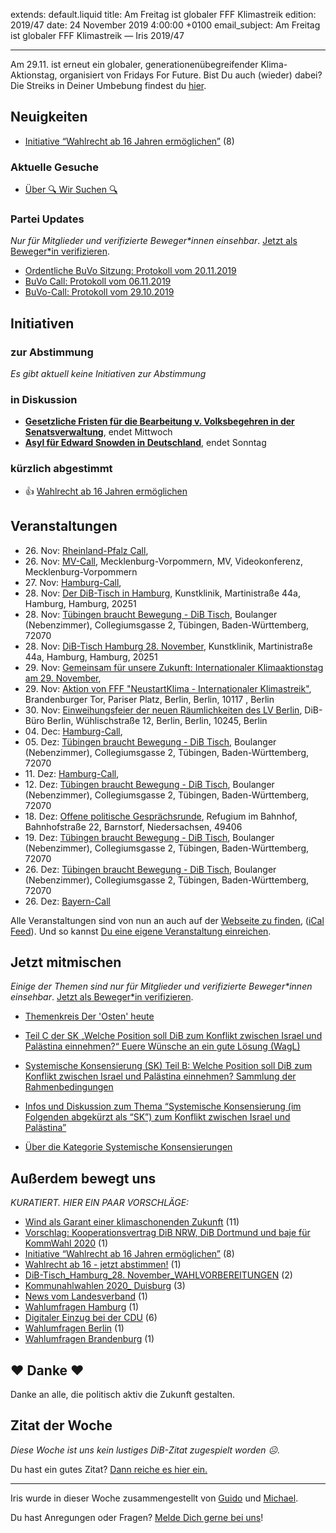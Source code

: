 
extends: default.liquid
title: Am Freitag ist globaler FFF Klimastreik
edition: 2019/47
date: 24 November 2019 4:00:00 +0100
email_subject: Am Freitag ist globaler FFF Klimastreik — Iris 2019/47

---
Am 29.11. ist erneut ein globaler, generationenübegreifender Klima-Aktionstag, organisiert von Fridays For Future. Bist Du auch (wieder) dabei? Die Streiks in Deiner Umbebung findest du [hier](https://fridaysforfuture.de/neustartklima/#map).

## Neuigkeiten

 - [Initiative &ldquo;Wahlrecht ab 16 Jahren ermöglichen&rdquo;](https://marktplatz.bewegung.jetzt/t/initiative-wahlrecht-ab-16-jahren-ermoeglichen/32621) (8)

### Aktuelle Gesuche

 - [Über 🔍 Wir Suchen 🔍](https://marktplatz.bewegung.jetzt/t/ueber-wir-suchen/8837)

### Partei Updates

_Nur für Mitglieder und verifizierte Beweger\*innen einsehbar_. [Jetzt als Beweger\*in verifizieren](https://bewegung.jetzt/bewegerin-werden/).

 - [Ordentliche BuVo Sitzung: Protokoll vom 20.11.2019](https://marktplatz.bewegung.jetzt/t/ordentliche-buvo-sitzung-protokoll-vom-20-11-2019/32590)
 - [BuVo Call: Protokoll vom 06.11.2019](https://marktplatz.bewegung.jetzt/t/buvo-call-protokoll-vom-06-11-2019/32412)
 - [BuVo-Call: Protokoll vom 29.10.2019](https://marktplatz.bewegung.jetzt/t/buvo-call-protokoll-vom-29-10-2019/32350)

## Initiativen

### zur Abstimmung
_Es gibt aktuell keine Initiativen zur Abstimmung_

### in Diskussion
 - **[Gesetzliche Fristen für die Bearbeitung v. Volksbegehren in der Senatsverwaltung](https://abstimmen.bewegung.jetzt/initiative/290-gesetzliche-fristen-fur-die-bearbeitung-v-volksbegehren-in-der-senatsverwaltung)**, endet Mittwoch
 - **[Asyl für Edward Snowden in Deutschland](https://abstimmen.bewegung.jetzt/initiative/291-asyl-fur-edward-snowden-in-deutschland)**, endet Sonntag

### kürzlich abgestimmt

 - 👍 [Wahlrecht ab 16 Jahren ermöglichen](https://abstimmen.bewegung.jetzt/initiative/287-wahlrecht-ab-16-jahren-ermoglichen)


## Veranstaltungen

 - 26.&nbsp;Nov: [Rheinland-Pfalz Call](https://bewegung.jetzt/veranstaltungen/rheinland-pfalz-call-3/), 
 - 26.&nbsp;Nov: [MV-Call](https://bewegung.jetzt/veranstaltungen/mv-call/), Mecklenburg-Vorpommern, MV, Videokonferenz, Mecklenburg-Vorpommern
 - 27.&nbsp;Nov: [Hamburg-Call](https://bewegung.jetzt/veranstaltungen/hamburg-call-2-2019-11-27/), 
 - 28.&nbsp;Nov: [Der DiB-Tisch in Hamburg](https://bewegung.jetzt/veranstaltungen/der-dib-tisch-in-hamburg-2019-11-28/), Kunstklinik, Martinistraße 44a, Hamburg, Hamburg, 20251
 - 28.&nbsp;Nov: [Tübingen braucht Bewegung - DiB Tisch](https://bewegung.jetzt/veranstaltungen/tuebingen-braucht-bewegung-dib-tisch-2019-11-28/), Boulanger (Nebenzimmer), Collegiumsgasse 2, Tübingen, Baden-Württemberg, 72070
 - 28.&nbsp;Nov: [DiB-Tisch Hamburg 28. November](https://bewegung.jetzt/veranstaltungen/dib-tisch-hamburg-28-november/), Kunstklinik, Martinistraße 44a, Hamburg, Hamburg, 20251
 - 29.&nbsp;Nov: [Gemeinsam für unsere Zukunft: Internationaler Klimaaktionstag am 29. November](https://bewegung.jetzt/veranstaltungen/gemeinsam-fuer-unsere-zukunft-internationaler-klimaaktionstag-am-29-november/), 
 - 29.&nbsp;Nov: [Aktion von FFF "NeustartKlima - Internationaler Klimastreik"](https://bewegung.jetzt/veranstaltungen/aktion-von-fff-neustartklima-internationaler-klimastreik/), Brandenburger Tor, Pariser Platz, Berlin, Berlin, 10117 , Berlin
 - 30.&nbsp;Nov: [Einweihungsfeier der neuen Räumlichkeiten des LV Berlin](https://bewegung.jetzt/veranstaltungen/einweihungsfeier-der-neuen-raeumlichkeiten-des-lv-berlin/), DiB-Büro Berlin, Wühlischstraße 12, Berlin, Berlin, 10245, Berlin
 - 04.&nbsp;Dec: [Hamburg-Call](https://bewegung.jetzt/veranstaltungen/hamburg-call-2-2019-12-04/), 
 - 05.&nbsp;Dez: [Tübingen braucht Bewegung - DiB Tisch](https://bewegung.jetzt/veranstaltungen/tuebingen-braucht-bewegung-dib-tisch-2019-12-05/), Boulanger (Nebenzimmer), Collegiumsgasse 2, Tübingen, Baden-Württemberg, 72070
 - 11.&nbsp;Dez: [Hamburg-Call](https://bewegung.jetzt/veranstaltungen/hamburg-call-2-2019-12-11/), 
 - 12.&nbsp;Dez: [Tübingen braucht Bewegung - DiB Tisch](https://bewegung.jetzt/veranstaltungen/tuebingen-braucht-bewegung-dib-tisch-2019-12-12/), Boulanger (Nebenzimmer), Collegiumsgasse 2, Tübingen, Baden-Württemberg, 72070
 - 18.&nbsp;Dez: [Offene politische Gesprächsrunde](https://bewegung.jetzt/veranstaltungen/offene-politische-gespraechsrunde-2019-12-18/), Refugium im Bahnhof, Bahnhofstraße 22, Barnstorf, Niedersachsen, 49406
 - 19.&nbsp;Dez: [Tübingen braucht Bewegung - DiB Tisch](https://bewegung.jetzt/veranstaltungen/tuebingen-braucht-bewegung-dib-tisch-2019-12-19/), Boulanger (Nebenzimmer), Collegiumsgasse 2, Tübingen, Baden-Württemberg, 72070
 - 26.&nbsp;Dez: [Tübingen braucht Bewegung - DiB Tisch](https://bewegung.jetzt/veranstaltungen/tuebingen-braucht-bewegung-dib-tisch-2019-12-26/), Boulanger (Nebenzimmer), Collegiumsgasse 2, Tübingen, Baden-Württemberg, 72070
 - 26.&nbsp;Dez: [Bayern-Call](https://bewegung.jetzt/veranstaltungen/bayern-call-2019-12-26/)


Alle Veranstaltungen sind von nun an auch auf der [Webseite zu finden](https://bewegung.jetzt/veranstaltungen/), ([iCal Feed](https://bewegung.jetzt/?ical=1)). Und so kannst [Du eine eigene Veranstaltung einreichen](https://marktplatz.bewegung.jetzt/t/eine-veranstaltung-auf-der-webseite-einreichen/21379).

## Jetzt mitmischen

_Einige der Themen sind nur für Mitglieder und verifizierte Beweger\*innen einsehbar_. [Jetzt als Beweger\*in verifizieren](https://bewegung.jetzt/bewegerin-werden/).

 - [Themenkreis Der 'Osten' heute](https://marktplatz.bewegung.jetzt/t/themenkreis-der-osten-heute/20162)

 - [Teil C der SK „Welche Position soll DiB zum Konflikt zwischen Israel und Palästina einnehmen?“ Euere Wünsche an ein gute Lösung (WagL)](https://marktplatz.bewegung.jetzt/t/teil-c-der-sk-welche-position-soll-dib-zum-konflikt-zwischen-israel-und-palaestina-einnehmen-euere-wuensche-an-ein-gute-loesung-wagl/23423)
 - [Systemische Konsensierung (SK) Teil B: Welche Position soll DiB zum Konflikt zwischen Israel und Palästina einnehmen? Sammlung der Rahmenbedingungen](https://marktplatz.bewegung.jetzt/t/systemische-konsensierung-sk-teil-b-welche-position-soll-dib-zum-konflikt-zwischen-israel-und-palaestina-einnehmen-sammlung-der-rahmenbedingungen/22729)
 - [Infos und Diskussion zum Thema “Systemische Konsensierung (im Folgenden abgekürzt als “SK”) zum Konflikt zwischen Israel und Palästina”](https://marktplatz.bewegung.jetzt/t/infos-und-diskussion-zum-thema-systemische-konsensierung-im-folgenden-abgekuerzt-als-sk-zum-konflikt-zwischen-israel-und-palaestina/20677)
 - [Über die Kategorie Systemische Konsensierungen](https://marktplatz.bewegung.jetzt/t/ueber-die-kategorie-systemische-konsensierungen/12555)


## Außerdem bewegt uns

_KURATIERT. HIER EIN PAAR VORSCHLÄGE:_
 - [Wind als Garant einer klimaschonenden Zukunft](https://marktplatz.bewegung.jetzt/t/wind-als-garant-einer-klimaschonenden-zukunft/32596) (11)
 - [Vorschlag: Kooperationsvertrag DiB NRW, DiB Dortmund und baje für KommWahl 2020](https://marktplatz.bewegung.jetzt/t/vorschlag-kooperationsvertrag-dib-nrw-dib-dortmund-und-baje-fuer-kommwahl-2020/32606) (1)
 - [Initiative &ldquo;Wahlrecht ab 16 Jahren ermöglichen&rdquo;](https://marktplatz.bewegung.jetzt/t/initiative-wahlrecht-ab-16-jahren-ermoeglichen/32621) (8)
 - [Wahlrecht ab 16 - jetzt abstimmen!](https://marktplatz.bewegung.jetzt/t/wahlrecht-ab-16-jetzt-abstimmen/32601) (1)
 - [DiB-Tisch_Hamburg_28. November_WAHLVORBEREITUNGEN](https://marktplatz.bewegung.jetzt/t/dib-tisch-hamburg-28-november-wahlvorbereitungen/32548) (2)
 - [Kommunahlwahlen 2020_ Duisburg](https://marktplatz.bewegung.jetzt/t/kommunahlwahlen-2020-duisburg/32550) (3)
 - [News vom Landesverband](https://marktplatz.bewegung.jetzt/t/news-vom-landesverband/32615) (1)
 - [Wahlumfragen Hamburg](https://marktplatz.bewegung.jetzt/t/wahlumfragen-hamburg/32562) (1)
 - [Digitaler Einzug bei der CDU](https://marktplatz.bewegung.jetzt/t/digitaler-einzug-bei-der-cdu/32619) (6)
 - [Wahlumfragen Berlin](https://marktplatz.bewegung.jetzt/t/wahlumfragen-berlin/32591) (1)
 - [Wahlumfragen Brandenburg](https://marktplatz.bewegung.jetzt/t/wahlumfragen-brandenburg/32568) (1)

## ❤️ Danke ❤️
Danke an alle, die politisch aktiv die Zukunft gestalten.

## Zitat der Woche
_Diese Woche ist uns kein lustiges DiB-Zitat zugespielt worden ☹._

Du hast ein gutes Zitat? [Dann reiche es hier ein.](https://marktplatz.bewegung.jetzt/t/lustige-dib-zitate/10175)


---

Iris wurde in dieser Woche zusammengestellt von [Guido](https://marktplatz.bewegung.jetzt/u/Guido/) und [Michael](https://marktplatz.bewegung.jetzt/u/MichaelVoss/).

Du hast Anregungen oder Fragen? [Melde Dich gerne bei uns](https://marktplatz.bewegung.jetzt/t/neu-iris-die-woechtliche-zusammenfasssung-zum-sonntagsbrunch/10990)!


